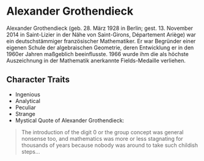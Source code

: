 # Alexander Grothendieck
Alexander Grothendieck (geb. 28. März 1928 in Berlin; gest. 13. November 2014 in Saint-Lizier in der Nähe von Saint-Girons, Département Ariège) war ein deutschstämmiger französischer Mathematiker. Er war Begründer einer eigenen Schule der algebraischen Geometrie, deren Entwicklung er in den 1960er Jahren maßgeblich beeinflusste. 1966 wurde ihm die als höchste Auszeichnung in der Mathematik anerkannte Fields-Medaille verliehen.
## Character Traits
* Ingenious
* Analytical
* Peculiar
* Strange
* Mystical
Quote of Alexander Grothendieck:
> The introduction of the digit 0 or the group concept 
> was general nonsense too, and mathematics was more 
> or less stagnating for thousands of years because 
> nobody was around to take such childish steps...
